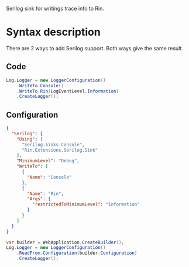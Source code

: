 Serilog sink for writings trace info to Rin.

# Syntax description

There are 2 ways to add Serilog support. Both ways give the same result.

## Code
```csharp
Log.Logger = new LoggerConfiguration()
	.WriteTo.Console()
	.WriteTo.Rin(LogEventLevel.Information)
	.CreateLogger();
```

## Configuration
```json
{
  "Serilog": {
    "Using": [
      "Serilog.Sinks.Console",
      "Rin.Extensions.Serilog.Sink"
    ],
    "MinimumLevel": "Debug",
    "WriteTo": [
      {
        "Name": "Console"
      },
      {
        "Name": "Rin",
        "Args": {
          "restrictedToMinimumLevel": "Information"
        }
      }
    ]
  }
}
```

```csharp
var builder = WebApplication.CreateBuilder();
Log.Logger = new LoggerConfiguration()
	.ReadFrom.Configuration(builder.Configuration)
	.CreateLogger();
```